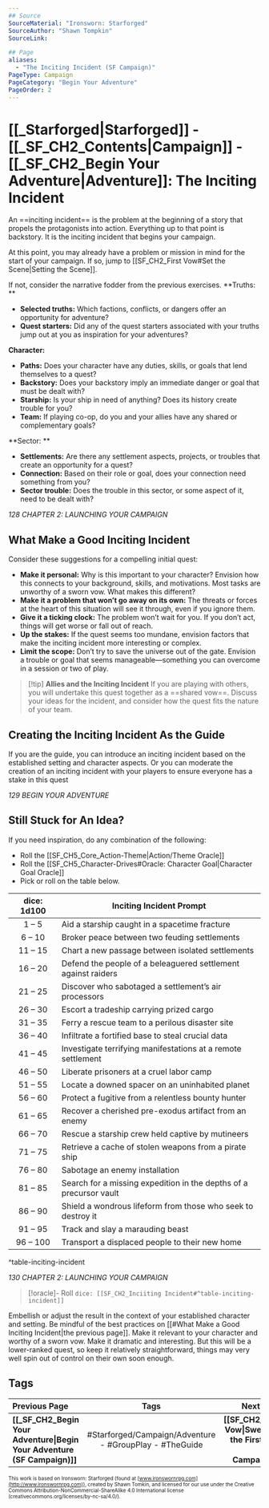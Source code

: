 ```yaml
---
## Source
SourceMaterial: "Ironsworn: Starforged"
SourceAuthor: "Shawn Tompkin"
SourceLink: 

## Page
aliases:
  - "The Inciting Incident (SF Campaign)"
PageType: Campaign
PageCategory: "Begin Your Adventure"
PageOrder: 2
---
```

# [[_Starforged|Starforged]] - [[_SF_CH2_Contents|Campaign]] - [[_SF_CH2_Begin Your Adventure|Adventure]]: The Inciting Incident
An ==inciting incident== is the problem at the beginning of a story that propels the protagonists into action. Everything up to that point is backstory. It is the inciting incident that begins your campaign.

At this point, you may already have a problem or mission in mind for the start of your campaign. If so, jump to [[SF_CH2_First Vow#Set the Scene|Setting the Scene]].

If not, consider the narrative fodder from the previous exercises. 
**Truths: **
- **Selected truths:** Which factions, conflicts, or dangers offer an opportunity for adventure? 
- **Quest starters:** Did any of the quest starters associated with your truths jump out at you as inspiration for your adventures? 

**Character:** 
- **Paths:** Does your character have any duties, skills, or goals that lend themselves to a quest? 
- **Backstory:** Does your backstory imply an immediate danger or goal that must be dealt with? 
- **Starship:** Is your ship in need of anything? Does its history create trouble for you? 
- **Team:** If playing co-op, do you and your allies have any shared or complementary goals? 

**Sector: **
- **Settlements:** Are there any settlement aspects, projects, or troubles that create an opportunity for a quest?
- **Connection:** Based on their role or goal, does your connection need something from you? 
- **Sector trouble:** Does the trouble in this sector, or some aspect of it, need to be dealt with?

*128 CHAPTER 2: LAUNCHING YOUR CAMPAIGN*

## What Make a Good Inciting Incident
Consider these suggestions for a compelling initial quest: 
- **Make it personal:** Why is this important to your character? Envision how this connects to your background, skills, and motivations. Most tasks are unworthy of a sworn vow. What makes this different? 
- **Make it a problem that won’t go away on its own:** The threats or forces at the heart of this situation will see it through, even if you ignore them. 
- **Give it a ticking clock:** The problem won’t wait for you. If you don’t act, things will get worse or fall out of reach. 
- **Up the stakes:** If the quest seems too mundane, envision factors that make the inciting incident more interesting or complex. 
- **Limit the scope:** Don’t try to save the universe out of the gate. Envision a trouble or goal that seems manageable—something you can overcome in a session or two of play. 

> [!tip] **Allies and the Inciting Incident**
> If you are playing with others, you will undertake this quest together as a ==shared vow==. Discuss your ideas for the incident, and consider how the quest fits the nature of your team. 

## Creating the Inciting Incident As the Guide
If you are the guide, you can introduce an inciting incident based on the established setting and character aspects. Or you can moderate the creation of an inciting incident with your players to ensure everyone has a stake in this quest

*129 BEGIN YOUR ADVENTURE*

## Still Stuck for An Idea?
If you need inspiration, do any combination of the following: 
- Roll the [[SF_CH5_Core_Action-Theme|Action/Theme Oracle]]
- Roll the [[SF_CH5_Character-Drives#Oracle: Character Goal|Character Goal Oracle]]
- Pick or roll on the table below.

| dice: 1d100 | Inciting Incident Prompt |
| :---: | --- |
| 1 – 5  | Aid a starship caught in a spacetime fracture |
| 6 – 10 | Broker peace between two feuding settlements |
| 11 – 15 | Chart a new passage between isolated settlements |
| 16 – 20 | Defend the people of a beleaguered settlement against raiders |
| 21 – 25 | Discover who sabotaged a settlement’s air processors |
| 26 – 30 | Escort a tradeship carrying prized cargo |
| 31 – 35 | Ferry a rescue team to a perilous disaster site |
| 36 – 40 | Infiltrate a fortified base to steal crucial data |
| 41 – 45 | Investigate terrifying manifestations at a remote settlement |
| 46 – 50 | Liberate prisoners at a cruel labor camp |
| 51 – 55 | Locate a downed spacer on an uninhabited planet |
| 56 – 60 | Protect a fugitive from a relentless bounty hunter |
| 61 – 65 | Recover a cherished pre-exodus artifact from an enemy |
| 66 – 70 | Rescue a starship crew held captive by mutineers |
| 71 – 75 | Retrieve a cache of stolen weapons from a pirate ship |
| 76 – 80 | Sabotage an enemy installation |
| 81 – 85 | Search for a missing expedition in the depths of a precursor vault |
| 86 – 90 | Shield a wondrous lifeform from those who seek to destroy it |
| 91 – 95 | Track and slay a marauding beast |
| 96 – 100 | Transport a displaced people to their new home |
^table-inciting-incident

*130 CHAPTER 2: LAUNCHING YOUR CAMPAIGN*

> [!oracle]- Roll
> `dice: [[SF_CH2_Inciiting Incident#^table-inciting-incident]]`

Embellish or adjust the result in the context of your established character and setting. Be mindful of the best practices on [[#What Make a Good Inciting Incident|the previous page]]. Make it relevant to your character and worthy of a sworn vow. Make it dramatic and interesting. But this will be a lower-ranked quest, so keep it relatively straightforward, things may very well spin out of control on their own soon enough.



## Tags
| Previous Page | Tags | Next Page |
|:--- |:---:| ---:|
| **[[_SF_CH2_Begin Your Adventure\|Begin Your Adventure (SF Campaign)]]** | #Starforged/Campaign/Adventure - #GroupPlay  - #TheGuide | **[[SF_CH2_First Vow\|Swearing the First Vow (SF Campaign)]]** |

<font size=-2>This work is based on Ironsworn: Starforged (found at [www.ironswornrpg.com](http://www.ironswornrpg.com)), created by Shawn Tomkin, and licensed for our use under the Creative Commons Attribution-NonCommercial-ShareAlike 4.0 International license  (creativecommons.org/licenses/by-nc-sa/4.0/).</font>